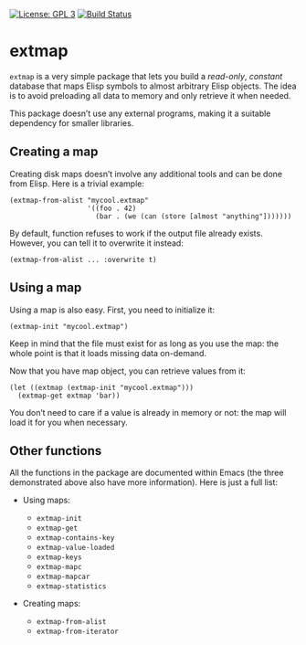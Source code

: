 [![License: GPL 3](https://img.shields.io/badge/license-GPL_3-green.svg)](http://www.gnu.org/licenses/gpl-3.0.txt)
[![Build Status](https://secure.travis-ci.org/doublep/extmap.png)](http://travis-ci.org/doublep/extmap)


# extmap

`extmap` is a very simple package that lets you build a *read-only*,
*constant* database that maps Elisp symbols to almost arbitrary Elisp
objects.  The idea is to avoid preloading all data to memory and only
retrieve it when needed.

This package doesn’t use any external programs, making it a suitable
dependency for smaller libraries.


## Creating a map

Creating disk maps doesn’t involve any additional tools and can be
done from Elisp.  Here is a trivial example:

    (extmap-from-alist "mycool.extmap"
                       '((foo . 42)
                         (bar . (we (can (store [almost "anything"]))))))

By default, function refuses to work if the output file already
exists.  However, you can tell it to overwrite it instead:

    (extmap-from-alist ... :overwrite t)


## Using a map

Using a map is also easy.  First, you need to initialize it:

    (extmap-init "mycool.extmap")

Keep in mind that the file must exist for as long as you use the map:
the whole point is that it loads missing data on-demand.

Now that you have map object, you can retrieve values from it:

    (let ((extmap (extmap-init "mycool.extmap")))
      (extmap-get extmap 'bar))

You don’t need to care if a value is already in memory or not: the map
will load it for you when necessary.


## Other functions

All the functions in the package are documented within Emacs (the
three demonstrated above also have more information).  Here is just a
full list:

* Using maps:
  - `extmap-init`
  - `extmap-get`
  - `extmap-contains-key`
  - `extmap-value-loaded`
  - `extmap-keys`
  - `extmap-mapc`
  - `extmap-mapcar`
  - `extmap-statistics`

* Creating maps:
  - `extmap-from-alist`
  - `extmap-from-iterator`
